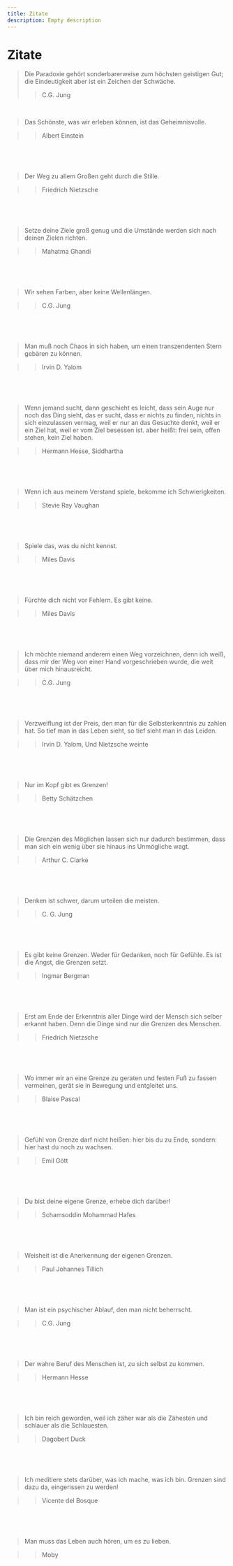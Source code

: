```yaml
---
title: Zitate
description: Empty description
---
```


# Zitate

> Die Paradoxie gehört sonderbarerweise zum höchsten geistigen Gut; die Eindeutigkeit aber ist ein Zeichen der Schwäche.
>> C.G. Jung

   

​    

> Das Schönste, was wir erleben können, ist das Geheimnisvolle.

>> Albert Einstein

​     

​    

> Der Weg zu allem Großen geht durch die Stille.

>> Friedrich Nietzsche

​     

​    

> Setze deine Ziele groß genug und die Umstände werden sich nach deinen Zielen richten.

>> Mahatma Ghandi

​       

​    

> Wir sehen Farben, aber keine Wellenlängen.

>> C.G. Jung

​    

​    

> Man muß noch Chaos in sich haben, um einen transzendenten Stern gebären zu können.

>> Irvin D. Yalom

​    

​    

> Wenn jemand sucht, dann geschieht es leicht, dass sein Auge nur  noch das Ding sieht, das er sucht, dass er nichts zu finden, nichts in  sich einzulassen vermag, weil er nur an das Gesuchte denkt, weil er ein  Ziel hat, weil er vom Ziel besessen ist. aber heißt: frei sein,  offen stehen, kein Ziel haben.

>> Hermann Hesse, Siddhartha

​     

​    

> Wenn ich aus meinem Verstand spiele, bekomme ich Schwierigkeiten.

>> Stevie Ray Vaughan

​     

​    

> Spiele das, was du nicht kennst.

>> Miles Davis

​     

​    

> Fürchte dich nicht vor Fehlern. Es gibt keine.

>> Miles Davis

​     

​    

> Ich möchte niemand anderem einen Weg vorzeichnen, denn ich weiß, dass mir der Weg von einer Hand vorgeschrieben wurde, die weit über  mich hinausreicht.

>> C.G. Jung

​     

​    

> Verzweiflung ist der Preis, den man für die Selbsterkenntnis zu  zahlen hat. So tief man in das Leben sieht, so tief sieht man in das  Leiden.

>> Irvin D. Yalom, Und Nietzsche weinte

​    

​     

> Nur im Kopf gibt es Grenzen!

>> Betty Schätzchen

​     

​    

> Die Grenzen des Möglichen lassen sich nur dadurch bestimmen, dass man sich ein wenig über sie hinaus ins Unmögliche wagt.

>> Arthur C. Clarke

​     

​    

> Denken ist schwer, darum urteilen die meisten.

>> C. G. Jung

​     

​    

> Es gibt keine Grenzen. Weder für Gedanken, noch für Gefühle. Es ist die Angst, die Grenzen setzt.

>> Ingmar Bergman

​     

​    

> Erst am Ende der Erkenntnis aller Dinge wird der Mensch sich  selber erkannt haben. Denn die Dinge sind nur die Grenzen des Menschen.

>> Friedrich Nietzsche

​     

​    

> Wo immer wir an eine Grenze zu geraten und festen Fuß zu fassen vermeinen, gerät sie in Bewegung und entgleitet uns.

>> Blaise Pascal

​     

​    

> Gefühl von Grenze darf nicht heißen: hier bis du zu Ende, sondern: hier hast du noch zu wachsen.

>> Emil Gött

​     

​    

> Du bist deine eigene Grenze, erhebe dich darüber!

>> Schamsoddin Mohammad Hafes

​     

​    

> Weisheit ist die Anerkennung der eigenen Grenzen.

>> Paul Johannes Tillich

​     

​    

> Man ist ein psychischer Ablauf, den man nicht beherrscht.

>> C.G. Jung

​     

​    

> Der wahre Beruf des Menschen ist, zu sich selbst zu kommen.

>> Hermann Hesse

​     

​    

> Ich bin reich geworden, weil ich zäher war als die Zähesten und schlauer als die Schlauesten.

>> Dagobert Duck

​     

​    

> Ich meditiere stets darüber, was ich mache, was ich bin. Grenzen sind dazu da, eingerissen zu werden!

>> Vicente del Bosque

​     

​    

> Man muss das Leben auch hören, um es zu lieben.

>> Moby
